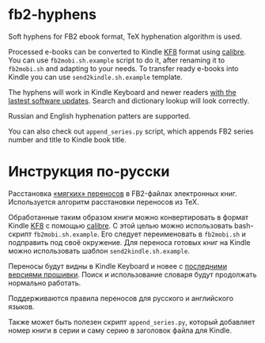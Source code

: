 fb2-hyphens
===========

Soft hyphens for FB2 ebook format, TeX hyphenation algorithm is used.

Processed e-books can be converted to Kindle [KF8](http://www.amazon.com/gp/feature.html?ie=UTF8&docId=1000729511)
format using [calibre](http://calibre-ebook.com/).  You can use `fb2mobi.sh.example` script to do it, after
renaming it to `fb2mobi.sh` and adapting to your needs.  To transfer ready e-books into Kindle you can use 
`send2kindle.sh.example` template.

The hyphens will work in Kindle Keyboard and newer readers 
[with the lastest software updates](http://www.amazon.com/gp/help/customer/display.html/ref=hp_200127470_software?nodeId=200529680).
Search and dictionary lookup will look correctly.

Russian and English hyphenation patters are supported.

You can also check out `append_series.py` script, which appends FB2 series
number and title to Kindle book title.

Инструкция по-русски
====================

Расстановка [«мягких» переносов](http://ru.wikipedia.org/wiki/%D0%9F%D0%B5%D1%80%D0%B5%D0%BD%D0%BE%D1%81_%28%D1%82%D0%B8%D0%BF%D0%BE%D0%B3%D1%80%D0%B0%D1%84%D0%B8%D0%BA%D0%B0%29#.D0.9C.D1.8F.D0.B3.D0.BA.D0.B8.D0.B9_.D0.BF.D0.B5.D1.80.D0.B5.D0.BD.D0.BE.D1.81)
в FB2-файлах электронных книг.
Используется алгоритм расстановки переносов из TeX.

Обработанные таким образом книги можно конвертировать в формат Kindle [KF8](http://www.amazon.com/gp/feature.html?ie=UTF8&docId=1000729511) 
с помощью [calibre](http://calibre-ebook.com/). С этой целью можно использовать
bash-скрипт `fb2mobi.sh.example`.  Его следует переименовать в `fb2mobi.sh`
и подправить под своё окружение. Для переноса готовых книг на Kindle можно
использовать шаблон `send2kindle.sh.example`.

Переносы будут видны в Kindle Keyboard и новее с [последними версиями
прошивки](http://www.amazon.com/gp/help/customer/display.html/ref=hp_200127470_software?nodeId=200529680).
Поиск и использование словаря будут продолжать нормально работать.

Поддерживаются правила переносов для русского и английского языков.

Также может быть полезен скрипт `append_series.py`, который добавляет номер
книги в серии и саму серию в заголовок файла для Kindle.

